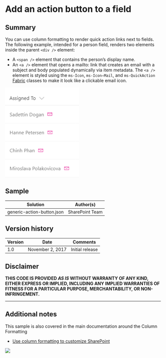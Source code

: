 # Add an action button to a field

## Summary
You can use column formatting to render quick action links next to fields. The following example, intended for a person field, renders two elements inside the parent `<div />` element:

- A `<span />` element that contains the person’s display name.
- An `<a />` element that opens a mailto: link that creates an email with a subject and body populated dynamically via item metadata. The `<a />` element is styled using the `ms-Icon`, `ms-Icon—Mail`, and `ms-QuickAction` [Fabric](https://developer.microsoft.com/en-us/fabric) classes to make it look like a clickable email icon. 

![screenshot of the sample](./screenshot.png)

## Sample

Solution|Author(s)
--------|---------
generic-action-button.json | SharePoint Team

## Version history

Version|Date|Comments
-------|----|--------
1.0|November 2, 2017|Initial release

## Disclaimer
**THIS CODE IS PROVIDED *AS IS* WITHOUT WARRANTY OF ANY KIND, EITHER EXPRESS OR IMPLIED, INCLUDING ANY IMPLIED WARRANTIES OF FITNESS FOR A PARTICULAR PURPOSE, MERCHANTABILITY, OR NON-INFRINGEMENT.**

---

## Additional notes
This sample is also covered in the main documentation around the Column Formatting

- [Use column formatting to customize SharePoint](https://docs.microsoft.com/en-us/sharepoint/dev/declarative-customization/column-formatting)

<img src="https://telemetry.sharepointpnp.com/sp-dev-column-formatting/samples/generic-action-button" />